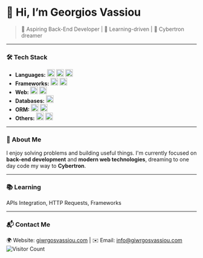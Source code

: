 # 👋 Hi, I’m Georgios Vassiou

> 🚀 Aspiring Back-End Developer | 🧠 Learning-driven | 🤖 Cybertron dreamer

---

### 🛠 Tech Stack
- **Languages:** <img src="https://img.shields.io/badge/Java-%23ED8B00.svg?style=flat&logo=java&logoColor=white" height="20"/> <img src="https://img.shields.io/badge/C%23-%23239120.svg?style=flat&logo=c-sharp&logoColor=white" height="20"/> <img src="https://img.shields.io/badge/PHP-%23777BB4.svg?style=flat&logo=php&logoColor=white" height="20"/>  
- **Frameworks:** <img src="https://img.shields.io/badge/Spring%20Boot-%236DB33F.svg?style=flat&logo=spring-boot&logoColor=white" height="20"/> <img src="https://img.shields.io/badge/React-%2361DAFB.svg?style=flat&logo=react&logoColor=black" height="20"/>  
- **Web:** <img src="https://img.shields.io/badge/HTML-%23E34F26.svg?style=flat&logo=html5&logoColor=white" height="20"/> <img src="https://img.shields.io/badge/CSS-%231572B6.svg?style=flat&logo=css3&logoColor=white" height="20"/>  
- **Databases:** <img src="https://img.shields.io/badge/SQL-%2300758F.svg?style=flat&logo=MySQL&logoColor=white" height="20"/>  
- **ORM:** <img src="https://img.shields.io/badge/Hibernate-%233A3845.svg?style=flat&logo=hibernate&logoColor=white" height="20"/> <img src="https://img.shields.io/badge/JPA-%23FF8C92.svg?style=flat" height="20"/>  
- **Others:** <img src="https://img.shields.io/badge/REST%20APIs-%23000000.svg?style=flat" height="20"/> <img src="https://img.shields.io/badge/HTTP%20Requests-%233A75C4.svg?style=flat" height="20"/>

---

### 🧠 About Me
I enjoy solving problems and building useful things. I'm currently focused on **back-end development** and **modern web technologies**, dreaming to one day code my way to **Cybertron**.

---

### 📚 Learning
APIs Integration, HTTP Requests, Frameworks

---

### 📬 Contact Me
🌍 Website: [giwrgosvassiou.com](https://giwrgosvassiou.com) | ✉️ Email: [info@giwrgosvassiou.com](mailto:info@giwrgosvassiou.com)  
![Visitor Count](https://komarev.com/ghpvc/?username=GeorgiosVs&style=flat&color=blue)


<!---
GeorgiosVs/GeorgiosVs is a ✨ special ✨ repository because its `README.md` (this file) appears on your GitHub profile.
You can click the Preview link to take a look at your changes.
--->
